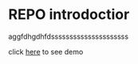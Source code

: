 # REPO introdoctior

aggfdhgdhfdsssssssssssssssssssss

click [here](https://kasrazamani10.github.io/porofile-card/)
to see demo
